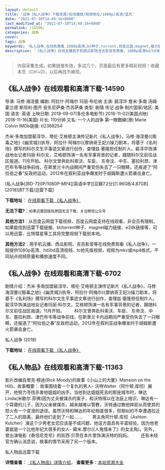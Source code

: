 ```yaml
---
layout: default
title: '战争《私人战争》下载资源/在线播放/视频地址/1080p/高清/蓝光'
date: "2021-07-10T14:40:16+0800"
last_modified_at: "2021-07-10T14:40:16+0800"
permalink: /14590/
categories: 战争
cover:
tags: 战争
keywords: '私人战争,在线免费看,1080p高清,bt种子,torrent,百度云盘,magnet,磁力链,迅雷下载资源'
description: '《私人战争》在线云播放手机西瓜影院吉吉影音免费看，1080p高清bd/hd未删减完整版和tc抢先枪版，mkv/mp4格式，附带bt/torrent种子、magnet/磁力链、百度云盘、网盘资源迅雷下载链接'
---
```


>内容采集生成，如果链接失效，多试几个，页面最后有更多精彩视频！收藏本页（Ctrl+D)，以后再找不麻烦。


## 《私人战争》在线观看和高清下载-14590

导演: 马修·海涅曼 编剧: 阿拉什·阿梅尔 玛丽·布伦纳 主演: 裴淳华 詹米·多南 汤姆·霍兰德 斯坦利·图齐 安东尼萨桑·杰苏萨桑 类型: 剧情 传记 战争 制片国家/地区: 美国 语言: 英语 上映日期: 2018-09-07(多伦多电影节) 2018-11-02(美国点映) 2018-11-16(美国) 片长: 110分钟 又名: 一个人的战争 第一眼戰線(港) Marie Colvin IMDb链接: tt2368254

杰米·多南加盟裴淳华、塔伦·艾格顿主演传记新片《私人战争》，马修·海涅曼(《贩毒之地》《幽灵城》)执导，阿拉什·阿梅尔(《摩纳哥王妃》)操刀剧本，将基于《名利场》撰写的科尔文生平事迹文章进行创作，查理兹·塞隆担任制片人。裴淳华饰演战地女记者玛丽·科尔文，艾格顿饰演一名有军事背景的记者，跟随科尔文前往战区报道。11月开拍。 科尔文曾奔赴科索沃、车臣、 东帝汶、中东、塞拉利昂、津巴布韦等战争前线，在斯里兰卡内战期间严重受伤失去了一只眼睛，还报道了“阿拉伯之春”反政府运动，2012年在叙利亚战争爆发时于胡姆斯遭火箭袭击身亡。


[私人战争][BD-720P/1080P-MP4][英语中字][豆瓣7.2分][1.96GB/4.87GB][2018][BT下载/迅雷下载]

**下载地址**： [在线观看下载 《私人战争》](https://www.btdx8.com/torrent/srzz_2018.html) 


**无法下载?**：`如果迅雷因版权原因无法下载，关注微信公众号 `

**其他方法1**：从百度云网盘下载视频，百度云网盘支持在线观看，非会员有限制，如果能找到迅雷下载链接、bt/torrent种子、magnet磁力链接、e2dk链接等，可以用迅雷、比特彗星等工具将完整视频下载到本地。

**其他方法2**：用手机云播、西瓜影院、吉吉影音等在线免费观看《私人战争》，一般提供1080p高清、hd/bd高清视频、tc抢先版视频，视频为mkv或mp4格式，不同站点视频质量和播放速度不同。


## 《私人战争》在线观看和高清下载-6702

剧情介绍：杰米·多南加盟裴淳华、塔伦·艾格顿主演传记新片《私人战争》，马修·海涅曼(《贩毒之地》《幽灵城》)执导，阿拉什·阿梅尔(《摩纳哥王妃》)操刀剧本，将基于《名利场》撰写的科尔文生平事迹文章进行创作，查理兹·塞隆担任制片人。裴淳华饰演战地女记者玛丽·科尔文，艾格顿饰演一名有军事背景的记者，跟随科尔文前往战区报道。11月开拍。 　　科尔文曾奔赴科索沃、车臣、 东帝汶、中东、塞拉利昂、津巴布韦等战争前线，在斯里兰卡内战期间严重受伤失去了一只眼睛，还报道了“阿拉伯之春”反政府运动，2012年在叙利亚战争爆发时于胡姆斯遭火箭袭击身亡。


私人战争 (2018)

**下载地址**： [在线观看下载 《私人战争》](https://www.btbtdy.me/btdy/dy14503.html) 


## 《私人物品》在线观看和高清下载-11363

影片改编自里克&middot;穆迪(Rick Moody)的故事《小山上的大厦》Mansion on the Hill)。故事概要： 故事围绕着一个复仇的男人- 沃特Walter（阿什顿.库彻）展开，他努力寻找杀害他姐姐的凶手。当他到达姐姐死去的那座城市时，琳达Linda(米歇尔.菲佛)因为丈夫被谋杀的案子，和沃特得以在法庭上相识，琳达有一个耳聋的儿子，因为父亲被谋杀，越来越难以管教，沃特通过教他摔跤从而使其的怒火有一个宣泄的途径。虽然沃特和琳达的年纪相差很多，但相似的不幸遭遇拉近了二人的距离，最终他们走到了一起 …… 　　男主角阿什顿.库彻（Ashton Kutcher）演这个少男老女恋应该是不成问题，他这方面具有丰富经验，因为他老婆就是一个比他年纪大很多的女人- 黛米.摩尔(《人鬼情未了》的女主角)。另外，曾出演电影《泰坦尼克号》的凯西.贝茨在本片里饰演沃特的妈妈。 　　还有未经官方确认消息说，故事的情节采用了另一个版本。</p>


私人物品迅雷下载

**详情查看**： [《私人物品》详情介绍](/movie/11363/)， **查看更多**：[本站资源大全](/movie/t/all/)

